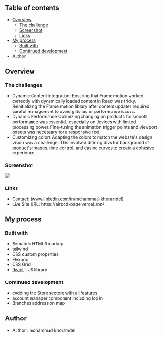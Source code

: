 

## Table of contents

- [Overview](#overview)
  - [The challenge](#the-challenge)
  - [Screenshot](#screenshot)
  - [Links](#links)
- [My process](#my-process)
  - [Built with](#built-with)
  - [Continued development](#continued-development)
- [Author](#author)


## Overview

### The challenges

- Dynamic Content Integration:
    Ensuring that Frame motion worked correctly with dynamically loaded content in React was tricky. Reinitializing the Frame motion library after content updates required careful management to avoid glitches or performance issues.
- Dynamic Performance 
    Optimizing changing on products for smooth performance was essential, especially on devices with limited processing power. Fine-tuning the animation trigger points and viewport offsets was necessary for a responsive feel.
- Customizing colors
    Adapting the colors to match the website's design vision was a challenge. This involved difining divs for background of product's images, time control, and easing curves to create a cohesive experience.
    



### Screenshot

![](./public/Device.jpg)


### Links

- Contact: (www.linkedin.com/in/mohammad-khoramdel)
- Live Site URL: https://airpod-page.vercel.app/

## My process

### Built with

- Semantic HTML5 markup
- tailwind
- CSS custom properties
- Flexbox
- CSS Grid
- [React](https://reactjs.org/) - JS library




### Continued development

- codding the Store sectore with all features
- account manager component including log in
- Branches address on map 


## Author

- Author : mohammad khoramdel